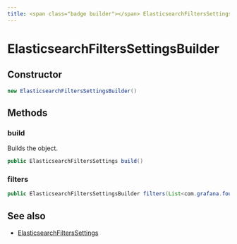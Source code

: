 ```yaml
---
title: <span class="badge builder"></span> ElasticsearchFiltersSettingsBuilder
---
```

# <span class="badge builder"></span> ElasticsearchFiltersSettingsBuilder

## Constructor

```java
new ElasticsearchFiltersSettingsBuilder()
```
## Methods

### <span class="badge object-method"></span> build

Builds the object.

```java
public ElasticsearchFiltersSettings build()
```

### <span class="badge object-method"></span> filters

```java
public ElasticsearchFiltersSettingsBuilder filters(List<com.grafana.foundation.cog.Builder<Filter>> filters)
```

## See also

 * <span class="badge object-type-class"></span> [ElasticsearchFiltersSettings](./object-ElasticsearchFiltersSettings.md)
